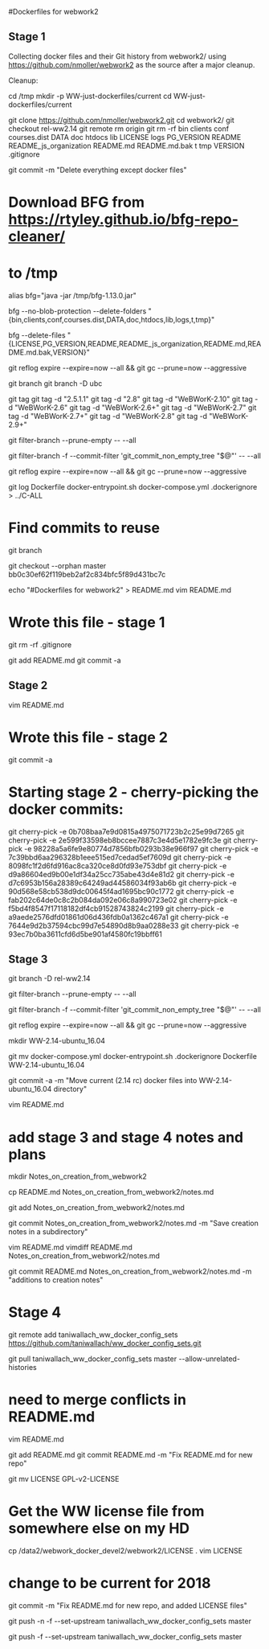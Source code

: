 #Dockerfiles for webwork2

## Stage 1
Collecting docker files and their Git history from webwork2/ using 
	https://github.com/nmoller/webwork2
as the source after a major cleanup.

Cleanup:

cd /tmp
mkdir -p WW-just-dockerfiles/current
cd WW-just-dockerfiles/current

git clone https://github.com/nmoller/webwork2.git
cd webwork2/
git checkout rel-ww2.14
git remote rm origin
git rm -rf bin clients conf courses.dist DATA doc htdocs lib LICENSE logs PG_VERSION README README_js_organization README.md README.md.bak t tmp VERSION .gitignore

git commit -m "Delete everything except docker files"

# Download BFG from https://rtyley.github.io/bfg-repo-cleaner/
# to /tmp

alias bfg="java -jar /tmp/bfg-1.13.0.jar"

bfg --no-blob-protection --delete-folders "{bin,clients,conf,courses.dist,DATA,doc,htdocs,lib,logs,t,tmp}"

bfg --delete-files "{LICENSE,PG_VERSION,README,README_js_organization,README.md,README.md.bak,VERSION}"

git reflog expire --expire=now --all && git gc --prune=now --aggressive

git branch
git branch -D ubc

git tag
git tag -d "2.5.1.1"
git tag -d "2.8"
git tag -d "WeBWorK-2.10"
git tag -d "WeBWorK-2.6"
git tag -d "WeBWorK-2.6+"
git tag -d "WeBWorK-2.7"
git tag -d "WeBWorK-2.7+"
git tag -d "WeBWorK-2.8"
git tag -d "WeBWorK-2.9+"



git filter-branch --prune-empty  -- --all

git filter-branch -f --commit-filter 'git_commit_non_empty_tree "$@"' -- --all

git reflog expire --expire=now --all && git gc --prune=now --aggressive

git log Dockerfile docker-entrypoint.sh docker-compose.yml .dockerignore > ../C-ALL
# Find commits to reuse

git branch

git checkout --orphan master bb0c30ef62f119beb2af2c834bfc5f89d431bc7c

echo "#Dockerfiles for webwork2" > README.md
vim README.md
# Wrote this file - stage 1

git rm -rf .gitignore 

git add README.md
git commit -a 

## Stage 2

vim README.md
# Wrote this file - stage 2

git commit -a  

# Starting stage 2 - cherry-picking the docker commits:

git cherry-pick -e 0b708baa7e9d0815a4975071723b2c25e99d7265
git cherry-pick -e 2e599f33598eb8bccee7887c3e4d5e1782e9fc3e
git cherry-pick -e 98228a5a6fe9e80774d7856bfb0293b38e966f97
git cherry-pick -e 7c39bbd6aa296328b1eee515ed7cedad5ef7609d
git cherry-pick -e 8098fc1f2d6fd916ac8ca320ce8d0fd93e753dbf
git cherry-pick -e d9a86604ed9b00e1df34a25cc735abe43d4e81d2
git cherry-pick -e d7c6953b156a28389c64249ad44586034f93ab6b
git cherry-pick -e 90d568e58cb538d9dc00645f4ad1695bc90c1772
git cherry-pick -e fab202c64de0c8c2b084da092e06c8a990723e02
git cherry-pick -e f5bd4f8547f17118182df4cb91528743824c2199
git cherry-pick -e a9aede2576dfd01861d06d436fdb0a1362c467a1
git cherry-pick -e 7644e9d2b37594cbc99d7e54890d8b9aa0288e33
git cherry-pick -e 93ec7b0ba3611cfd6d5be901af4580fc19bbff61

## Stage 3

git branch -D rel-ww2.14

git filter-branch --prune-empty  -- --all

git filter-branch -f --commit-filter 'git_commit_non_empty_tree "$@"' -- --all

git reflog expire --expire=now --all && git gc --prune=now --aggressive

mkdir WW-2.14-ubuntu_16.04

git mv docker-compose.yml docker-entrypoint.sh .dockerignore Dockerfile WW-2.14-ubuntu_16.04 

git commit -a -m "Move current (2.14 rc) docker files into WW-2.14-ubuntu_16.04 directory"

vim README.md
# add stage 3 and stage 4 notes and plans

mkdir Notes_on_creation_from_webwork2

cp README.md Notes_on_creation_from_webwork2/notes.md

git add Notes_on_creation_from_webwork2/notes.md

git commit Notes_on_creation_from_webwork2/notes.md -m "Save creation notes in a subdirectory"

vim README.md
vimdiff README.md Notes_on_creation_from_webwork2/notes.md

git commit README.md Notes_on_creation_from_webwork2/notes.md -m "additions to creation notes"


# Stage 4

git remote add taniwallach_ww_docker_config_sets  https://github.com/taniwallach/ww_docker_config_sets.git

git pull taniwallach_ww_docker_config_sets master --allow-unrelated-histories 

# need to merge conflicts in README.md

vim README.md

git add README.md
git commit README.md -m "Fix README.md for new repo"

git mv  LICENSE GPL-v2-LICENSE 

# Get the WW license file from somewhere else on my HD
cp /data2/webwork_docker_devel2/webwork2/LICENSE .
vim LICENSE
# change to be current for 2018

git commit -m "Fix README.md for new repo, and added LICENSE files"

git push -n -f --set-upstream taniwallach_ww_docker_config_sets master

git push -f --set-upstream taniwallach_ww_docker_config_sets master

